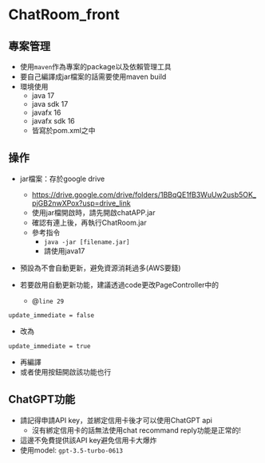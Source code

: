 # ChatRoom_front
## 專案管理
- 使用`maven`作為專案的package以及依賴管理工具
- 要自己編譯成jar檔案的話需要使用maven build
- 環境使用
  - java 17
  - java sdk 17
  - javafx 16
  - javafx sdk 16
  - 皆寫於pom.xml之中
## 操作
- jar檔案：存於google drive
  - https://drive.google.com/drive/folders/1BBqQE1fB3WuUw2usb5OK_pjGB2nwXPox?usp=drive_link
  - 使用jar檔開啟時，請先開啟chatAPP.jar
  - 確認有連上後，再執行ChatRoom.jar  
  - 參考指令
    - `java -jar [filename.jar]`
    - 請使用java17

- 預設為不會自動更新，避免資源消耗過多(AWS要錢)
- 若要啟用自動更新功能，建議透過code更改PageController中的
  - @`line 29`
```
update_immediate = false
```
  - 改為
```
update_immediate = true
```
  - 再編譯
- 或者使用按鈕開啟該功能也行
## ChatGPT功能
- 請記得申請API key，並綁定信用卡後才可以使用ChatGPT api
  - 沒有綁定信用卡的話無法使用chat recommand reply功能是正常的!
- 這邊不免費提供該API key避免信用卡大爆炸
- 使用model: `gpt-3.5-turbo-0613`
